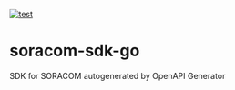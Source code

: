 [![test](https://github.com/ks6088ts/soracom-sdk-go/workflows/test/badge.svg)](https://github.com/ks6088ts/soracom-sdk-go/actions/workflows/test.yml)

# soracom-sdk-go
SDK for SORACOM autogenerated by OpenAPI Generator
